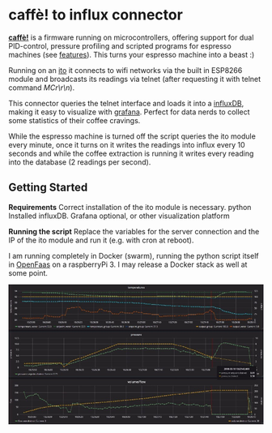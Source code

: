 # caffè! to influx connector

[**caffè!**](http://projectcaffe.bplaced.net/) is a firmware running on microcontrollers, offering support for dual PID-control, pressure profiling and scripted programs for espresso machines (see [features](http://projectcaffe.bplaced.net/features_caffe.html)).
This turns your espresso machine into a beast :)

Running on an [ito](https://www.kaffee-netz.de/threads/ito.102112/) it connects to wifi networks via the built in  ESP8266 module and broadcasts its readings via telnet (after requesting it with telnet command _MCr\r\n_).

This connector queries the telnet interface and loads it into a [influxDB](https://www.influxdata.com), making it easy to visualize with [grafana](https://grafana.com). Perfect for data nerds to collect some statistics of their coffee cravings.

While the espresso machine is turned off the script queries the ito module every minute, once it turns on it writes the readings into influx every 10 seconds and while the coffee extraction is running it writes every reading into the database (2 readings per second).

## Getting Started

**Requirements**
Correct installation of the ito module is necessary.
python
Installed influxDB.
Grafana optional, or other visualization platform

**Running the script**
Replace the variables for the server connection and the IP of the ito module and run it (e.g. with cron at reboot).

I am running completely in Docker (swarm), running the python script itself in [OpenFaas](https://www.openfaas.com/) on a raspberryPi 3. I may release a Docker stack as well at some point.

![Screenshot](screenshot.jpg?raw=true "Screenshot")